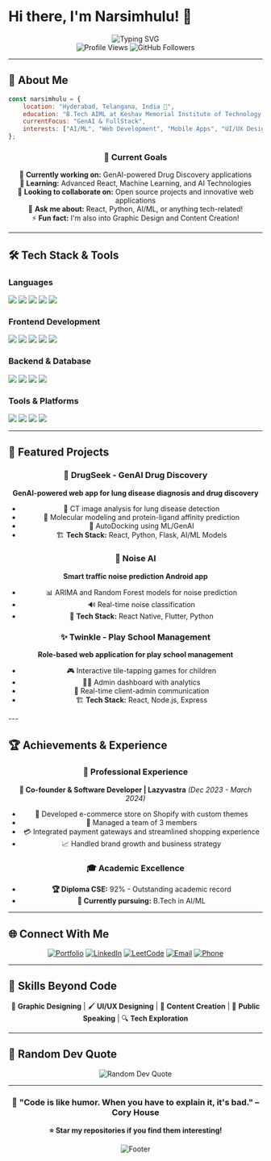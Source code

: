 # Hi there, I'm Narsimhulu! 👋

<div align="center">
  <img src="https://readme-typing-svg.herokuapp.com?font=Fira+Code&pause=1000&color=00D9FF&width=435&lines=Frontend+Developer+%F0%9F%92%BB;AI%2FML+Enthusiast+%F0%9F%A4%96;Full+Stack+Developer+%F0%9F%8C%90;Problem+Solver+%F0%9F%A7%A9;Tech+Explorer+%F0%9F%9A%80" alt="Typing SVG" />
</div>

<div align="center">
  <img src="https://komarev.com/ghpvc/?username=eluriNarsimhulu&color=blueviolet&style=flat-square&label=Profile+Views" alt="Profile Views" />
  <img src="https://img.shields.io/github/followers/eluriNarsimhulu?style=social" alt="GitHub Followers" />
</div>

---

## 🚀 About Me

```javascript
const narsimhulu = {
    location: "Hyderabad, Telangana, India 📍",
    education: "B.Tech AIML at Keshav Memorial Institute of Technology in Artificial Intelligence",
    currentFocus: "GenAI & FullStack",
    interests: ["AI/ML", "Web Development", "Mobile Apps", "UI/UX Design"],
};
```

<div align="center">
  
### 🎯 Current Goals
  
🔭 **Currently working on:** GenAI-powered Drug Discovery applications  
🌱 **Learning:** Advanced React, Machine Learning, and AI Technologies  
👯 **Looking to collaborate on:** Open source projects and innovative web applications  
💬 **Ask me about:** React, Python, AI/ML, or anything tech-related!  
⚡ **Fun fact:** I'm also into Graphic Design and Content Creation!

</div>

---

## 🛠️ Tech Stack & Tools

### Languages
<p align="left">
  <img src="https://img.shields.io/badge/Python-Advanced-3776AB?style=for-the-badge&logo=python&logoColor=white" />
  <img src="https://img.shields.io/badge/JavaScript-Advanced-F7DF1E?style=for-the-badge&logo=javascript&logoColor=black" />
  <img src="https://img.shields.io/badge/Java-Intermediate-ED8B00?style=for-the-badge&logo=java&logoColor=white" />
  <img src="https://img.shields.io/badge/C++-Intermediate-00599C?style=for-the-badge&logo=cplusplus&logoColor=white" />
  <img src="https://img.shields.io/badge/C-Intermediate-A8B9CC?style=for-the-badge&logo=c&logoColor=black" />
</p>

### Frontend Development
<p align="left">
  <img src="https://img.shields.io/badge/HTML5-E34F26?style=for-the-badge&logo=html5&logoColor=white" />
  <img src="https://img.shields.io/badge/CSS3-1572B6?style=for-the-badge&logo=css3&logoColor=white" />
  <img src="https://img.shields.io/badge/React-20232A?style=for-the-badge&logo=react&logoColor=61DAFB" />
  <img src="https://img.shields.io/badge/Bootstrap-563D7C?style=for-the-badge&logo=bootstrap&logoColor=white" />
  <img src="https://img.shields.io/badge/React_Native-20232A?style=for-the-badge&logo=react&logoColor=61DAFB" />
</p>

### Backend & Database
<p align="left">
  <img src="https://img.shields.io/badge/Express.js-404D59?style=for-the-badge&logo=express&logoColor=white" />
  <img src="https://img.shields.io/badge/Node.js-43853D?style=for-the-badge&logo=node.js&logoColor=white" />
  <img src="https://img.shields.io/badge/SQLite-07405E?style=for-the-badge&logo=sqlite&logoColor=white" />
  <img src="https://img.shields.io/badge/MongoDB-4EA94B?style=for-the-badge&logo=mongodb&logoColor=white" />
</p>

### Tools & Platforms
<p align="left">
  <img src="https://img.shields.io/badge/Git-F05032?style=for-the-badge&logo=git&logoColor=white" />
  <img src="https://img.shields.io/badge/GitHub-100000?style=for-the-badge&logo=github&logoColor=white" />
  <img src="https://img.shields.io/badge/Windows-0078D6?style=for-the-badge&logo=windows&logoColor=white" />
  <img src="https://img.shields.io/badge/Shopify-7AB55C?style=for-the-badge&logo=shopify&logoColor=white" />
</p>

---

## 🌟 Featured Projects

<div align="center">

### 🧬 DrugSeek - GenAI Drug Discovery
**GenAI-powered web app for lung disease diagnosis and drug discovery**
- 🔬 CT image analysis for lung disease detection
- 💊 Molecular modeling and protein-ligand affinity prediction
- 🤖 AutoDocking using ML/GenAI
- 🏗️ **Tech Stack:** React, Python, Flask, AI/ML Models

### 📱 Noise AI
**Smart traffic noise prediction Android app**
- 📊 ARIMA and Random Forest models for noise prediction
- 🔊 Real-time noise classification
- 📱 **Tech Stack:** React Native, Flutter, Python

### ✨ Twinkle - Play School Management
**Role-based web application for play school management**
- 🎮 Interactive tile-tapping games for children
- 👨‍💼 Admin dashboard with analytics
- 💬 Real-time client-admin communication
- 🏗️ **Tech Stack:** React, Node.js, Express

</div>
---

## 🏆 Achievements & Experience

<div align="center">

### 💼 Professional Experience

**🚀 Co-founder & Software Developer | Lazyvastra** *(Dec 2023 - March 2024)*
- 🛒 Developed e-commerce store on Shopify with custom themes
- 👥 Managed a team of 3 members
- 💳 Integrated payment gateways and streamlined shopping experience
- 📈 Handled brand growth and business strategy

### 🎓 Academic Excellence
- **🏆 Diploma CSE:** 92% - Outstanding academic record
- **🎯 Currently pursuing:** B.Tech in AI/ML

</div>

---

## 🌐 Connect With Me

<div align="center">

[![Portfolio](https://img.shields.io/badge/Portfolio-FF5722?style=for-the-badge&logo=google-chrome&logoColor=white)](https://hellonani.ccbp.tech)
[![LinkedIn](https://img.shields.io/badge/LinkedIn-0077B5?style=for-the-badge&logo=linkedin&logoColor=white)](https://www.linkedin.com/in/narsimhulu-eluri-293b6a24a/)
[![LeetCode](https://img.shields.io/badge/LeetCode-FFA116?style=for-the-badge&logo=leetcode&logoColor=black)](https://leetcode.com/Eluri_Narsimhulu)
[![Email](https://img.shields.io/badge/Email-D14836?style=for-the-badge&logo=gmail&logoColor=white)](mailto:narsimhulueluriclg@gmail.com)
[![Phone](https://img.shields.io/badge/Phone-25D366?style=for-the-badge&logo=whatsapp&logoColor=white)](tel:+919030180427)

</div>

---

## 🎨 Skills Beyond Code

<div align="center">

🎨 **Graphic Designing** | 🖌️ **UI/UX Designing** | 📝 **Content Creation** | 🎤 **Public Speaking** | 🔍 **Tech Exploration**

</div>

---

## 💭 Random Dev Quote

<div align="center">
  <img src="https://quotes-github-readme.vercel.app/api?type=horizontal&theme=tokyonight" alt="Random Dev Quote" />
</div>

---


<div align="center">
  
### 🎯 "Code is like humor. When you have to explain it, it's bad." – Cory House

**⭐ Star my repositories if you find them interesting!**

<img src="https://capsule-render.vercel.app/api?type=waving&color=gradient&height=100&section=footer" alt="Footer" />

</div>
